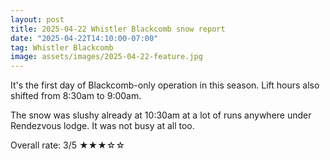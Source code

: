 ```yaml
---
layout: post
title: 2025-04-22 Whistler Blackcomb snow report
date: "2025-04-22T14:10:00-07:00"
tag: Whistler Blackcomb
image: assets/images/2025-04-22-feature.jpg
---
```


It's the first day of Blackcomb-only operation in this season. Lift hours also shifted from 8:30am to 9:00am.

The snow was slushy already at 10:30am at a lot of runs anywhere under Rendezvous lodge. It was not busy at all too.

Overall rate: 3/5 ★★★☆☆
